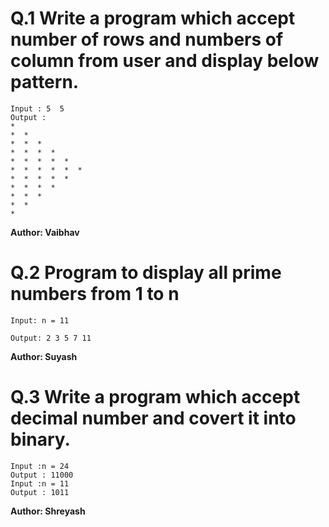 # Q.1 Write a program which accept number of rows and numbers of column from user and display below pattern.
```
Input : 5  5
Output :
*
*  *
*  *  *
*  *  *  *
*  *  *  *  *
*  *  *  *  *  *
*  *  *  *  *
*  *  *  *
*  *  *
*  *
*
```
**Author: Vaibhav**

# Q.2 Program to display all prime numbers from 1 to n
```
Input: n = 11

Output: 2 3 5 7 11
```
**Author: Suyash**

# Q.3 Write a program which accept decimal number and covert it into binary.
```
Input :n = 24
Output : 11000
Input :n = 11
Output : 1011
```
**Author: Shreyash**
